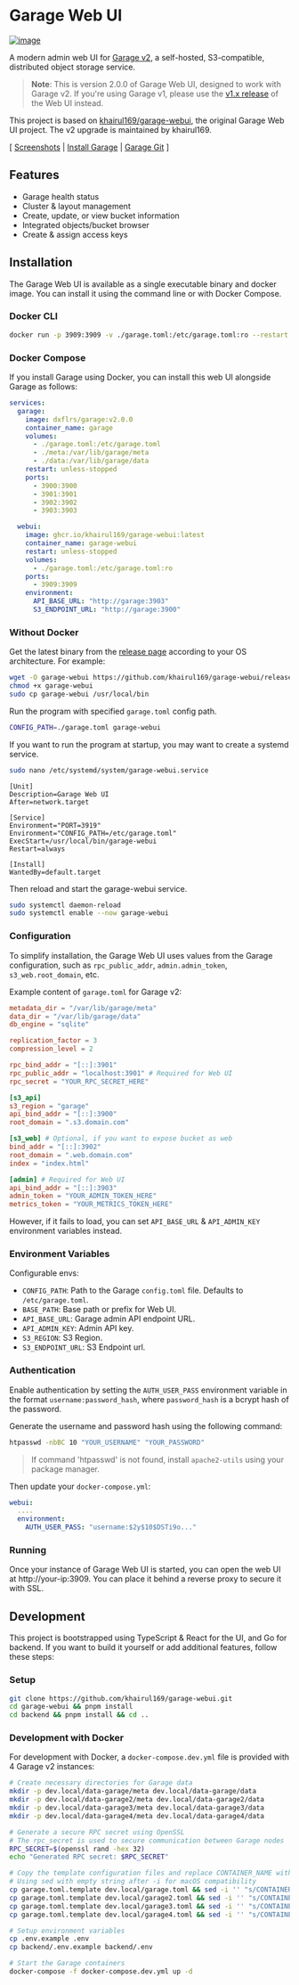 # Garage Web UI

[![image](misc/img/garage-webui.png)](misc/img/garage-webui.png)

A modern admin web UI for [Garage v2](https://garagehq.deuxfleurs.fr/), a self-hosted, S3-compatible, distributed object storage service.

> **Note**: This is version 2.0.0 of Garage Web UI, designed to work with Garage v2. If you're using Garage v1, please use the [v1.x release](https://github.com/khairul169/garage-webui/releases/tag/1.0.9) of the Web UI instead.

This project is based on [khairul169/garage-webui](https://github.com/khairul169/garage-webui), the original Garage Web UI project. The v2 upgrade is maintained by khairul169.

[ [Screenshots](misc/SCREENSHOTS.md) | [Install Garage](https://garagehq.deuxfleurs.fr/documentation/quick-start/) | [Garage Git](https://git.deuxfleurs.fr/Deuxfleurs/garage) ]

## Features

- Garage health status
- Cluster & layout management
- Create, update, or view bucket information
- Integrated objects/bucket browser
- Create & assign access keys

## Installation

The Garage Web UI is available as a single executable binary and docker image. You can install it using the command line or with Docker Compose.

### Docker CLI

```sh
docker run -p 3909:3909 -v ./garage.toml:/etc/garage.toml:ro --restart unless-stopped --name garage-webui ghcr.io/khairul169/garage-webui:latest
```

### Docker Compose

If you install Garage using Docker, you can install this web UI alongside Garage as follows:

```yml
services:
  garage:
    image: dxflrs/garage:v2.0.0
    container_name: garage
    volumes:
      - ./garage.toml:/etc/garage.toml
      - ./meta:/var/lib/garage/meta
      - ./data:/var/lib/garage/data
    restart: unless-stopped
    ports:
      - 3900:3900
      - 3901:3901
      - 3902:3902
      - 3903:3903

  webui:
    image: ghcr.io/khairul169/garage-webui:latest
    container_name: garage-webui
    restart: unless-stopped
    volumes:
      - ./garage.toml:/etc/garage.toml:ro
    ports:
      - 3909:3909
    environment:
      API_BASE_URL: "http://garage:3903"
      S3_ENDPOINT_URL: "http://garage:3900"
```

### Without Docker

Get the latest binary from the [release page](https://github.com/khairul169/garage-webui/releases/latest) according to your OS architecture. For example:

```sh
wget -O garage-webui https://github.com/khairul169/garage-webui/releases/download/1.1.0/garage-webui-v1.1.0-linux-amd64
chmod +x garage-webui
sudo cp garage-webui /usr/local/bin
```

Run the program with specified `garage.toml` config path.

```sh
CONFIG_PATH=./garage.toml garage-webui
```

If you want to run the program at startup, you may want to create a systemd service.

```sh
sudo nano /etc/systemd/system/garage-webui.service
```

```
[Unit]
Description=Garage Web UI
After=network.target

[Service]
Environment="PORT=3919"
Environment="CONFIG_PATH=/etc/garage.toml"
ExecStart=/usr/local/bin/garage-webui
Restart=always

[Install]
WantedBy=default.target
```

Then reload and start the garage-webui service.

```sh
sudo systemctl daemon-reload
sudo systemctl enable --now garage-webui
```

### Configuration

To simplify installation, the Garage Web UI uses values from the Garage configuration, such as `rpc_public_addr`, `admin.admin_token`, `s3_web.root_domain`, etc.

Example content of `garage.toml` for Garage v2:

```toml
metadata_dir = "/var/lib/garage/meta"
data_dir = "/var/lib/garage/data"
db_engine = "sqlite"

replication_factor = 3
compression_level = 2

rpc_bind_addr = "[::]:3901"
rpc_public_addr = "localhost:3901" # Required for Web UI
rpc_secret = "YOUR_RPC_SECRET_HERE"

[s3_api]
s3_region = "garage"
api_bind_addr = "[::]:3900"
root_domain = ".s3.domain.com"

[s3_web] # Optional, if you want to expose bucket as web
bind_addr = "[::]:3902"
root_domain = ".web.domain.com"
index = "index.html"

[admin] # Required for Web UI
api_bind_addr = "[::]:3903"
admin_token = "YOUR_ADMIN_TOKEN_HERE"
metrics_token = "YOUR_METRICS_TOKEN_HERE"
```

However, if it fails to load, you can set `API_BASE_URL` & `API_ADMIN_KEY` environment variables instead.

### Environment Variables

Configurable envs:

- `CONFIG_PATH`: Path to the Garage `config.toml` file. Defaults to `/etc/garage.toml`.
- `BASE_PATH`: Base path or prefix for Web UI.
- `API_BASE_URL`: Garage admin API endpoint URL.
- `API_ADMIN_KEY`: Admin API key.
- `S3_REGION`: S3 Region.
- `S3_ENDPOINT_URL`: S3 Endpoint url.

### Authentication

Enable authentication by setting the `AUTH_USER_PASS` environment variable in the format `username:password_hash`, where `password_hash` is a bcrypt hash of the password.

Generate the username and password hash using the following command:

```bash
htpasswd -nbBC 10 "YOUR_USERNAME" "YOUR_PASSWORD"
```

> If command 'htpasswd' is not found, install `apache2-utils` using your package manager.

Then update your `docker-compose.yml`:

```yml
webui:
  ....
  environment:
    AUTH_USER_PASS: "username:$2y$10$DSTi9o..."
```

### Running

Once your instance of Garage Web UI is started, you can open the web UI at http://your-ip:3909. You can place it behind a reverse proxy to secure it with SSL.

## Development

This project is bootstrapped using TypeScript & React for the UI, and Go for backend. If you want to build it yourself or add additional features, follow these steps:

### Setup

```sh
git clone https://github.com/khairul169/garage-webui.git
cd garage-webui && pnpm install
cd backend && pnpm install && cd ..
```

### Development with Docker

For development with Docker, a `docker-compose.dev.yml` file is provided with 4 Garage v2 instances:

```sh
# Create necessary directories for Garage data
mkdir -p dev.local/data-garage/meta dev.local/data-garage/data
mkdir -p dev.local/data-garage2/meta dev.local/data-garage2/data
mkdir -p dev.local/data-garage3/meta dev.local/data-garage3/data
mkdir -p dev.local/data-garage4/meta dev.local/data-garage4/data

# Generate a secure RPC secret using OpenSSL
# The rpc_secret is used to secure communication between Garage nodes
RPC_SECRET=$(openssl rand -hex 32)
echo "Generated RPC secret: $RPC_SECRET"

# Copy the template configuration files and replace CONTAINER_NAME with the actual container name
# Using sed with empty string after -i for macOS compatibility
cp garage.toml.template dev.local/garage.toml && sed -i '' "s/CONTAINER_NAME/garage/g; s/dev-garage-secret/$RPC_SECRET/g" dev.local/garage.toml
cp garage.toml.template dev.local/garage2.toml && sed -i '' "s/CONTAINER_NAME/garage2/g; s/dev-garage-secret/$RPC_SECRET/g" dev.local/garage2.toml
cp garage.toml.template dev.local/garage3.toml && sed -i '' "s/CONTAINER_NAME/garage3/g; s/dev-garage-secret/$RPC_SECRET/g" dev.local/garage3.toml
cp garage.toml.template dev.local/garage4.toml && sed -i '' "s/CONTAINER_NAME/garage4/g; s/dev-garage-secret/$RPC_SECRET/g" dev.local/garage4.toml

# Setup environment variables
cp .env.example .env
cp backend/.env.example backend/.env

# Start the Garage containers
docker-compose -f docker-compose.dev.yml up -d
```
